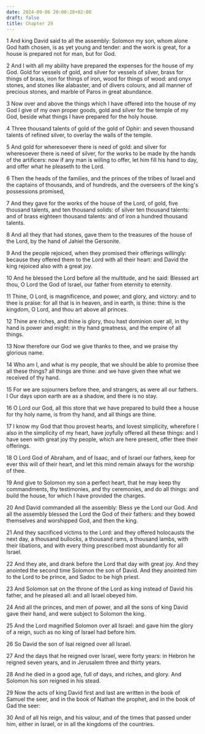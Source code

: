 ```yaml
---
date: 2024-09-06 20:00:28+02:00
draft: false
title: Chapter 29
---
```




1 And king David said to all the assembly: Solomon my son, whom alone God hath chosen, is as yet young and tender: and the work is great, for a house is prepared not for man, but for God.

2 And I with all my ability have prepared the expenses for the house of my God. Gold for vessels of gold, and silver for vessels of silver, brass for things of brass, iron for things of iron, wood for things of wood: and onyx stones, and stones like alabaster, and of divers colours, and all manner of precious stones, and marble of Paros in great abundance.

3 Now over and above the things which I have offered into the house of my God I give of my own proper goods, gold and silver for the temple of my God, beside what things I have prepared for the holy house.

4 Three thousand talents of gold of the gold of Ophir: and seven thousand talents of refined silver, to overlay the walls of the temple.

5 And gold for wheresoever there is need of gold: and silver for wheresoever there is need of silver, for the works to be made by the hands of the artificers: now if any man is willing to offer, let him fill his hand to day, and offer what he pleaseth to the Lord.

6 Then the heads of the families, and the princes of the tribes of Israel and the captains of thousands, and of hundreds, and the overseers of the king's possessions promised,

7 And they gave for the works of the house of the Lord, of gold, five thousand talents, and ten thousand solids: of silver ten thousand talents: and of brass eighteen thousand talents: and of iron a hundred thousand talents.

8 And all they that had stones, gave them to the treasures of the house of the Lord, by the hand of Jahiel the Gersonite.

9 And the people rejoiced, when they promised their offerings willingly: because they offered them to the Lord with all their heart: and David the king rejoiced also with a great joy.

10 And he blessed the Lord before all the multitude, and he said: Blessed art thou, O Lord the God of Israel, our father from eternity to eternity.

11 Thine, O Lord, is magnificence, and power, and glory, and victory: and to thee is praise: for all that is in heaven, and in earth, is thine: thine is the kingdom, O Lord, and thou art above all princes.

12 Thine are riches, and thine is glory, thou hast dominion over all, in thy hand is power and might: in thy hand greatness, and the empire of all things.

13 Now therefore our God we give thanks to thee, and we praise thy glorious name.

14 Who am I, and what is my people, that we should be able to promise thee all these things? all things are thine: and we have given thee what we received of thy hand.

15 For we are sojourners before thee, and strangers, as were all our fathers. I Our days upon earth are as a shadow, and there is no stay.

16 O Lord our God, all this store that we have prepared to build thee a house for thy holy name, is from thy hand, and all things are thine.

17 I know my God that thou provest hearts, and lovest simplicity, wherefore I also in the simplicity of my heart, have joyfully offered all these things: and I have seen with great joy thy people, which are here present, offer thee their offerings.

18 O Lord God of Abraham, and of Isaac, and of Israel our fathers, keep for ever this will of their heart, and let this mind remain always for the worship of thee.

19 And give to Solomon my son a perfect heart, that he may keep thy commandments, thy testimonies, and thy ceremonies, and do all things: and build the house, for which I have provided the charges.

20 And David commanded all the assembly: Bless ye the Lord our God. And all the assembly blessed the Lord the God of their fathers: and they bowed themselves and worshipped God, and then the king.

21 And they sacrificed victims to the Lord: and they offered holocausts the next day, a thousand bullocks, a thousand rams, a thousand lambs, with their libations, and with every thing prescribed most abundantly for all Israel.

22 And they ate, and drank before the Lord that day with great joy. And they anointed the second time Solomon the son of David. And they anointed him to the Lord to be prince, and Sadoc to be high priest.

23 And Solomon sat on the throne of the Lord as king instead of David his father, and he pleased all: and all Israel obeyed him.

24 And all the princes, and men of power, and all the sons of king David gave their hand, and were subject to Solomon the king.

25 And the Lord magnified Solomon over all Israel: and gave him the glory of a reign, such as no king of Israel had before him.

26 So David the son of Isai reigned over all Israel.

27 And the days that he reigned over Israel, were forty years: in Hebron he reigned seven years, and in Jerusalem three and thirty years.

28 And he died in a good age, full of days, and riches, and glory. And Solomon his son reigned in his stead.

29 Now the acts of king David first and last are written in the book of Samuel the seer, and in the book of Nathan the prophet, and in the book of Gad the seer:

30 And of all his reign, and his valour, and of the times that passed under him, either in Israel, or in all the kingdoms of the countries.

